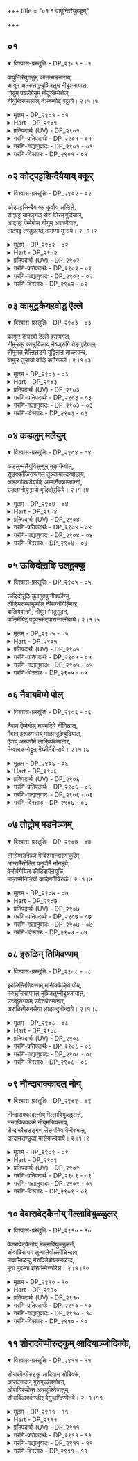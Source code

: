 +++
title = "०१ १ वायुन्तिरैयुहळुम्"

+++
## ०१

<details open><summary>विश्वास-प्रस्तुतिः - DP_२९०१ - ०१</summary>

वायुन्दिरैयुगळुम् काऩल्मडनाराय्,  
आयुम् अमरुलगुम्दुञ्जिलुम् नीदुञ्जायाल्,  
नोयुम् पयलैमैयुम् मीदूरवॆम्मेबोल्,  
नीयुम्दिरुमालाल् नॆञ्जम्गोट् पट्टाये। २।१।१
</details>

<details><summary>मूलम् - DP_२९०१ - ०१</summary>

वायुन्दिरैयुगळुम् काऩल्मडनाराय्,  
आयुम् अमरुलगुम्दुञ्जिलुम् नीदुञ्जायाल्,  
नोयुम् पयलैमैयुम् मीदूरवॆम्मेबोल्,  
नीयुम्दिरुमालाल् नॆञ्जम्गोट् पट्टाये। २।१।१
</details>

<details><summary>Hart - DP_२९०१</summary>

She says, “O beautiful nārai bird living on the sea-shore  
where abundant waves dash on the banks of the ocean,  
even if my mother and all the gods in the sky sleep you do not sleep:  
Does your heart suffer like me with love sickness  
and your body become pale?  
Does Thirumāl give this suffering to you as he does to me?”
</details>

<details><summary>प्रतिपदार्थः (UV) - DP_२९०१</summary>

**वायुम् तिरै** = मेऩ् मेलुम् अलैगळ्; **उगळुम्** = तावुमिडमाऩ; **काऩल्** = कडऱ्करै सोलैयिलुळ्ळ; **मड नाराय्!** = इळम् नारैये!; **आयुम् अमर् उलगुम्** = ऎऩ् तायुम् तेवलोकमुम्; **तुञ्जिलुम्** = उऱङ्गिऩालुम्; **नी तुञ्जायाल्** = नी उऱङ्गविल्लै; **नोयुम् पयलैमैयुम्** = मऩवरुत्तमुम् पसलै निऱमुम्; **मीदु ऊर** = शरीरमॆङ्गुम् परवुम्बडि; **ऎम्मेबोल्** = ऎऩ्ऩैप्पोल्; **नीयुम् तिरुमालाल्** = नीयुम् ऎम्बॆरुमाऩाले; **नॆञ्जम्** = नॆञ्जु; **कोट् पट्टाये** = पऱित्तुक् कॊळ्ळप् पट्टायो
</details>

<details><summary>गरणि-प्रतिपदार्थः - DP_२९०१ - ०१</summary>

वायुम् = ऎडॆबिडदॆ बरुत्तिरुव, तिरै, = अलॆगळन्नु, उहळुम् = हाय्दु \(हारि\) दाटुव, कानल् = काडिन \(तोपिन\), मडम् = यौवनद कॊक्करॆये, आयुम् = आगियू सह, अमर् = आशॆ तुम्बिरुव, उलहुम् = लोकवॆल्लवू, तुञ्जिलुम् = निद्रिसिदरू सह, नी = नीनु, तुञ्जाय् आल् = निद्रिसॆयाद्दरिन्द, नोयुम् = सङ्कटवन्नू, पयलै मैयुम् = हळदिय देहवन्नू, मीदूर = हॊत्तिरुव, ऎम्मे पोल् = नम्म हागॆ, नीयुम् = नीनू सह, तिरुमालाल् = लक्ष्मीनाथनिन्द, नॆञ्जम् = मनस्सन्नु, कोट्पट्टाये = सूरॆगॊळ्ळल्पट्टिरुवॆया? \(कॊळ्ळल्पट्टिरुवॆया?\)
</details>

<details><summary>गरणि-गद्यानुवादः - DP_२९०१ - ०१</summary>

ऎडॆबिडदॆ बरुत्तिरुव अलॆगळन्नु हाय्दु दाटुव काडिनयौवनद कॊक्करॆये आगियू सह, आशॆतुम्बिरुव लोकवॆल्लवू निद्रिसिदरू सह नीनु निद्रिसॆयाद्दरिन्द, सङ्कटवन्नू हळदिय \(कृशवाद\) देहवन्नू हॊत्तिरुव नम्म हागॆ नीनू सह लक्ष्मीनाथनिन्द निन्न मनस्सन्नु सूरॆगॊळ्ळल्पट्टिरुवॆया? लोकदल्लि कण्डुबरुव सामान्यविषयवॊन्दन्नु तॆगॆदुकॊण्डु, आळ्वाररु ई पाशुरदल्लि भगवद्विषयक्कॆ सम्बन्धिसिदन्तॆ, स्वारस्यवागि हॊन्दिसि हेळुत्तिद्दारॆ. 
</details>

<details><summary>गरणि-विस्तारः - DP_२९०१ - ०१</summary>

लोकदल्लि इतर ऎल्ला पक्षिगळ हागॆ कॊक्करॆ अल्ल. इतर पक्षिगळु हगलॆल्ला हाराडि, आहारवन्नु हुडुकि तिन्दु, चटुवटिकॆयिन्दिद्दु, सञ्जॆयागुत्तलू गूडु सेरि, रात्रियन्नु निद्दॆयल्लि कळॆयुत्तवॆयष्टॆ. कॊक्करॆगॆ हगलू रात्रियू ऒन्दे बगॆ. निद्दॆगॆट्टु मीनु हिडियुवुदरल्लिये अदु काल कळॆयुत्तदॆ. 

हागॆये, लोकदल्लि ऎल्ल जनरू सामान्यवागि प्रापञ्चिकरु. अवरिगॆ हगलु हॊट्टॆ हॊरॆयुवुदक्कॆ, रात्रि निद्दॆगॆ मीसलु. अवरु भगवच्चिन्तनॆय गॊडवॆयन्नु सामान्यवागि हच्चिकॊळ्ळुवुदे इल्ल. आदरॆ, कॆलवरु मात्रवे भगवच्चिन्तनॆयन्नु मुख्यमाडिकॊण्डु, मिक्क प्रापञ्चिक व्यवहारगळन्नु कडमॆमाडिकॊळ्ळूत्तारॆ. अवरिगॆ, ऎल्लरू निद्रिसुव समयवे बहळ ऒळ्ळॆय समय. आद्दरिन्द, नडुरात्रियल्लू अवरु निद्दॆगॆट्टु भगवच्चिन्तनॆयल्लिये कालकळॆयुत्तारॆ. ई बगॆय जनरन्नु आळ्वाररु ’विरहि’गॆ होलिसिद्दारॆ. विरहिगॆ तन्नप्रियतमनन्नु कूडिकॊण्डिरबेकॆन्दे आशॆ. अदक्कागि, अवळु, कृशिसि, निद्दॆगॆट्टु सङ्कटपडुत्ताळॆ. ई पाशुरदल्लि ’विरहि’यॆन्दरॆ आळ्वाररु. ’प्रियतम’नॆन्दरॆ लक्ष्मीपतियाद श्रीमन्नारायणने. 

आळ्वाररु हेळुत्तारॆ- कॊक्करॆये, नीनु ऎडॆबिडदॆ बरुत्तिरुव अलॆगळन्नु दाटुत्ता, मीनन्नु हिडियुत्ता, जीविसुव पक्षि. इतर पक्षिगळन्तॆ नीनू रात्रियल्लि निद्रिसबेडवे? नीनू निद्दॆगॆडॆवॆयेकॆ? नानु विरहि. नन्न मनस्सन्नु सर्वेश्वरनाद लक्ष्मीपतियु सूरॆगॊण्डिद्दानॆ. अवनॊडनॆ कूडिकॊळ्ळबेकॆम्ब हम्बलदिन्द, सङ्कटपडुत्तिद्देनॆ. ननगॆ निद्दॆ हत्तुवुदिल्ल. नन्नमैबण्ण होयितु. कृशवागिद्देनॆ, कण्डॆया, कॊक्करॆये, नीनू निद्रिसदॆ इरुवुदरिन्द, निन्न मनस्सन्नू आ लक्ष्मीनाथनु सूरॆगॊण्डनो हेगॆ? जोकॆ, नन्नन्तॆ नीनू बडवादीयॆ\! भगवन्तनन्नु कुरितु हुच्चे निनगू हत्तीतु\!
</details>

## ०२ कोट्पट्टशिन्दैयैयाय् क्कूर्

<details open><summary>विश्वास-प्रस्तुतिः - DP_२९०२ - ०२</summary>

कोट्पट्टसिन्दैयाय्क् कूर्वाय अऩ्ऱिले,  
सेट्पट्ट यामङ्गळ् सेरा तिरङ्गुदियाल्,  
आट्पट्ट ऎम्मेबोल् नीयुम् अरवणैयाऩ्,  
ताट्पट्ट तण्डुऴाय्त् तामम्गा मुऱ्ऱाये। २।१।२
</details>

<details><summary>मूलम् - DP_२९०२ - ०२</summary>

कोट्पट्टसिन्दैयाय्क् कूर्वाय अऩ्ऱिले,  
सेट्पट्ट यामङ्गळ् सेरा तिरङ्गुदियाल्,  
आट्पट्ट ऎम्मेबोल् नीयुम् अरवणैयाऩ्,  
ताट्पट्ट तण्डुऴाय्त् तामम्गा मुऱ्ऱाये। २।१।२
</details>

<details><summary>Hart - DP_२९०२</summary>

She says, “O sharp-beaked andril bird,  
do you plunge into deep thought like me?  
Do you not sleep many nights just like me?  
Did you fall in love with the one who rests on the snake bed?  
Do you also love the long cool thulasi garland  
that he wears on his chest and that touches his feet?”
</details>

<details><summary>प्रतिपदार्थः (UV) - DP_२९०२</summary>

**कोट् पट्ट** = अबगरिक्कप्पट्ट; **सिन्दैयैयाय्** = मऩदैयुडैय; **कूर्वाय्** = कूर्मैयाऩ अलगैयुडैय; **अऩ्ऱिले!** = अऩ्ऱिल् पऱवैये!; **सेण् पट्ट** = नीण्ड; **यामङ्गळ् सेरादु** = नळ्ळिरविलुम् पडुक्कैयिल् सेरादु; **इरङ्गुदियाल्** = वरुन्दुगिऩ्ऱाय् आदलाल्; **आळ् पट्ट** = अडिमैप्पट्ट; **ऎम्मेबोल् नीयुम्** = ऎऩ्ऩैप्पोलवे नीयुम्; **अरवु अणैयाऩ्** = आदिशेष सयऩत्तैयुडैय; **ताळ् पट्ट** = पॆरुमाऩिऩ् तिरुवडिगळिले इरुक्कुम्; **तण् तुऴाय्** = कुळिर्न्द तुळसि मालैयै; **तामम् कामुऱ्ऱाये** = विरुम्बिऩायो?
</details>

<details><summary>गरणि-प्रतिपदार्थः - DP_२९०२ - ०२</summary>

कोट्पट्ट = गोळुतगलिरुव, शिन्दैयै आय् = चिन्तनॆये आगिरुव, कूर् वाय् = दीनवागि कूगुत्तिरुव, अन्ऱिले = क्रौञ्चपक्षिये, चेट्पट्ट = दीर्घवागिरुव, यामङ्गळ् = जावगळन्नु, शेरादु = \(हासुगॆयन्नु\) सेरदॆये, इरङ्गुदि आल् = दुःखिसुत्तिरुवॆयाद्दरिन्द, आट्पट्ट = सेवॆ माडुत्तिरुव, ऎम्मेपोल् =नम्म हागॆये, नीयुम् = शेषशायिय, ताळ् पट्ट = तिरुवडिगळन्नु सेरिद \(सम्बन्धिसिद\), तण् तुऴाय् = तम्पाद तुलसिय, तामम् = हारवन्नु, कामम् उट्राये = आशिसिरुवॆया? 
</details>

<details><summary>गरणि-गद्यानुवादः - DP_२९०२ - ०२</summary>

गोळुतगलिरुव चिन्तनॆये आगिरुव दीनवागि कूगुत्तिरुव क्रौञ्चपक्षिये, दीर्घवाद यामगळन्नु हासुगॆ सेरदॆये दुःखिसुत्तिरुवॆयाद्दरिन्द, सेवॆयल्लि तॊडगिरुव नम्म हागॆये नीनू सह शेषशायिय तिरुवडिगळ सम्बन्धवन्नु पडॆदिरुव तम्पाद तुलसिय हारवन्नु आशिसिरुवॆया? 
</details>

<details><summary>गरणि-विस्तारः - DP_२९०२ - ०२</summary>

रात्रिय काल निद्दॆगागि ऎम्ब नियमवन्नु मनुष्यरन्तॆ पक्षिगळू पालिसबेडवे? रात्रियॆल्ल निद्दॆगॆट्टु कळॆयुवुदु दुःखिगळ मत्तु विरहिगळ \(अवरू दुःखिगळे\) पालिगॆ बन्दद्दु. 

हिन्दिन पाशुरदल्लि कॊक्करॆय निदर्शन बन्तु. अदु हॊट्टॆपाडिगागि, अदरल्लि अत्याशॆयिन्द तृप्तियिल्लदन्तॆ, हगलू रात्रि ऎन्नदन्तॆ, मीनु हिडियुवुदरल्लिये आसक्तिगॊण्डित्तु. आद्दरिन्द अदक्कॆ निद्दॆयिल्लदॆ होयितु. ई पाशुरदल्लादरो, क्रौञ्चपक्षिय निदर्शनवन्नु तॆगॆदुकॊळ्ळलागिदॆ. इदक्कॆ अगलिकॆ. तन्न प्रियतमनिन्द अगलिरलारदॆ, इदु रात्रियॆल्ल निद्दॆगॆट्टु अवनिगागि दुःखिसुत्ता, दीनस्वरदिन्द गोळिडुत्तिदॆ. हागॆये विरहियू सह. तन्न प्रियतमन अगलिकॆयिन्द हगलिगिन्तलू हॆच्चागि रात्रिकालगळल्लि अवळु हेळतीरदष्टु सङ्कटपडुत्तिरुवुदरिन्द, अवळिगॆ रात्रियॆल्लवू निद्दॆ हत्तुवुदिल्ल. इदॆल्ल प्रापञ्चिकस्थिति – व्यवहार. 

इन्नु, भगवन्तनन्ने तन्न ’नायक’नन्नागि माडिकॊण्डु, अवनॊडनॆ कूडिकॊळ्ळलिल्ल, इन्नॆष्टु काल ई अगलिकॆ, ऎन्दु परिपरियागि परितपिसुत्तिरुव ’नायकि’य भाववन्नु हॊत्तु अनुकरिसुव भक्तन विषयवन्नु तॆगॆदुकॊळ्ळोण. ई ’नायकि’यू सह विरहिये\! आदरॆ, अदु आध्यात्मिक रीतियल्लि\! अवळिगू रात्रिगळु निद्दॆ हत्तुवुदिल्ल. रात्रिय ऒन्दॊन्दु जाववू ऒन्दु युगदन्तॆ दीर्घवागि कण्डु बरुत्तदॆ. तन्न प्रियतमन सङ्ग तनगॆ हेगादरू, याव रीतियल्लादरू, लभिसिदरॆ, आग अवळ मनस्सिगॆ नॆम्मदि सिक्कुत्तदॆ. अदक्कागिये अवळ परिताप\! ई बगॆय विरहिगू प्रापञ्चिकविरहिगू ऎष्टु व्यत्यास\! 

आळ्वाररु हेळुत्तारॆ- क्रौञ्चपक्षिये, निन्न सङ्कटक्कॆ कारणवेनु? निन्न कूगु बहळ दीनवागिदॆ. निन्न दुःख निन्न मनस्सिगॆ अण्टिरुव हागॆ काणुत्तदॆयल्ल. इतर पक्षिगळ हागॆ रात्रियल्लि बेग हासुगॆयन्नु सेरदन्तॆ, निनगॆ रात्रिय ऒन्दॊन्दु जाववू बहळ दीर्घवागि तोरुत्तिदॆयल्लवे? आद्दरिन्दले हीगॆ गोळिडुत्तिरुवॆ\! निन्न दुःखक्कॆ कारणवेनु? नन्न हागॆ नीनू सह सर्वेश्वरनाद भगवन्त्नल्लि प्रेमिये? भगवन्तन तिरुवडिगळन्नु अलङ्करिसिरुव दिव्यवाद तुलसिय हारवन्नु पडॆदुकॊळ्ळबेकॆन्दु निनगू आशॆयागिदॆये?
</details>

## ०३ कामुट्रकैयऱवोडु ऎल्ले

<details open><summary>विश्वास-प्रस्तुतिः - DP_२९०३ - ०३</summary>

कामुऱ्ऱ कैयऱवो टॆल्ले इराप्पगल्,  
नीमुऱ्ऱक् कण्डुयिलाय् नॆञ्जुरुगि येङ्गुदियाल्  
तीमुऱ्ऱत् तॆऩ्ऩिलङ्गै यूट्टिऩाऩ् ताळ्नयन्द,  
यामुऱ्ऱ तुऱ्ऱायो वाऴि कऩैगडले। २।१।३
</details>

<details><summary>मूलम् - DP_२९०३ - ०३</summary>

कामुऱ्ऱ कैयऱवो टॆल्ले इराप्पगल्,  
नीमुऱ्ऱक् कण्डुयिलाय् नॆञ्जुरुगि येङ्गुदियाल्  
तीमुऱ्ऱत् तॆऩ्ऩिलङ्गै यूट्टिऩाऩ् ताळ्नयन्द,  
यामुऱ्ऱ तुऱ्ऱायो वाऴि कऩैगडले। २।१।३
</details>

<details><summary>Hart - DP_२९०३</summary>

She says, “O roaring ocean,  
you do not sleep all night and day,  
melting in your heart and pining with love for him:  
Do you have the pain that I have  
because I long to worship the feet of him  
who burned Lanka in the south?”
</details>

<details><summary>प्रतिपदार्थः (UV) - DP_२९०३</summary>

**ऎल्ले कऩै कडले** = ऒलिक्किऩ्ऱ कडले; **कामुऱ्ऱ** = नी विरुम्बिय पॊरुळ्; **कैयऱवोडु** = किडैक्काद कारणत्ताल्; **इराप्पगल्** = इरवुम् पगलुम्; **नी मुऱ्ऱक् कण् तुयिलाय्** = ऒरुबोदुम् नी तूङ्गविल्लै; **नॆञ्जु उरुगि** = अदोडु मऩम् उरुगि; **एङ्गुदियाल्** = एङ्गुगिऱाय्; **तॆऩ् इलङ्गै** = तॆऩ् इलङ्गै मुऴुवदैयुम्; **ती मुऱ्ऱ** = नॆरुप्पुक्कु; **ऊट्टिऩाऩ्** = इऱैयाक्किऩ पॆरुमाऩिऩ्; **ताळ् नयन्द** = तिरुवडिगळै विरुम्बिय; **याम् उऱ्ऱदु** = नाऩ् अडैन्द तुऩ्बत्तै; **उऱ्ऱायो?** = नीयुम् अडैन्दायो?; **वाऴि!** = नी मऩत्तुऩ्बम् नीङ्गि वाऴ्वायाग
</details>

<details><summary>गरणि-प्रतिपदार्थः - DP_२९०३ - ०३</summary>

कामुट्र = आशिसिद्दु, कैयऱवोडु = कैगूडद्दरिन्द \(अथवा, आशिसिदवस्तु कैसेरद दुःखदिन्द\), ऎल्ले = ऎले, कनैकडले = घर्जिसुव कडले, इराप्पहल् = रात्रि हगलू नी मुट्र = नीनु पूर्तियागि, कण् तुयिलाय् = निद्रिसलारॆ, नॆञ्जु उरुहि = मनस्सु करगि, एङ्गिदि आल् = सॊरगुवॆयाद्दरिन्द, तीमुट्र = बॆङ्कियन्नु पूर्तियागि, तॆन् इलङ्गै = \(दक्षिणद\) सुन्दरवाद लङ्कापुरियन्नु, ऊट्टिनान् = उणिसिदवन, ताळ् = तिरुवडिगळन्नु, नयन्द = आशिसिद, याम् = नावु, उट्रदु = पडॆदद्दन्नु, उट्रायो = पडॆदॆयो, वाऴि = निनगॆ मङ्गळवागलि. 
</details>

<details><summary>गरणि-गद्यानुवादः - DP_२९०३ - ०३</summary>

ऎले किरिचाडुव कडले, नीनुआशिसिद्दु कैगूडद्दरिन्दलो नीनु रात्रिहगलू पूर्तियागि निद्रिसदिरुवॆ? मनस्सु करगि, सॊरगिरुवॆ\! आद्दरिन्द, \(दक्षिणद\) सुन्दरवाद लङ्कापुरियन्नु पूर्तियागि बॆङ्किगॆ आहुतिमाडिदवन तिरुवडिगळन्नु आशिसिद नावु पडॆदद्दन्नु पडॆदॆयो? निनगॆ मङ्गळवागलि. 
</details>

<details><summary>गरणि-विस्तारः - DP_२९०३ - ०३</summary>

हिन्दिन ऎरडु पाशुरगळल्लि, ऎरडु पक्षिगळ निदर्शनवायितु. मॊदल पक्षिगॆ हॊट्टॆ हॊरॆयुवुदरल्लिये आशॆ. अदन्नु पूर्णगॊळिसिकॊळ्ळुवुदक्कागिये निद्दॆगॆट्टद्दु\! ऎरडनॆय पक्षिगॆ तन्न प्रियतमनिन्द अगलिकॆयागबारदॆन्दू, सदा अवनॊडनॆ कूडिकॊण्डिरबेकॆम्बुदे आशॆ. तन्न ई आशॆ ईडेरदिद्द कारणदिन्द अदर निद्दॆयिल्लद गोळाट\! ई पाशुरदल्लि कडलिन निदर्शन बन्दिदॆ. कडलु हगलु रात्रि ऎन्नदॆ, यावागलू अब्बरिसुत्तिरुत्तदॆ. एरिळितगळिन्द कूडिद अलॆगळिन्द तुम्बिरुत्तदॆ. कॆलवु वेळॆगळल्लि कडलु उक्किदरू सह, अदु दडवन्नु अतिक्रमिसि होगलारदॆ, तन्न आशॆयन्नु तीरिसिकॊळ्ळलारदॆ, सोतु, सॊरगि होगुत्तदॆ. 

हागॆये, भगवन्तन तिरुवडिगळन्नु पडॆदुकॊळ्ळबेकॆम्ब महदाशॆयन्नु हॊत्त भक्तनिगॆ, अवन आशॆ फलिसदॆ, अदक्कागि अवनॆष्टु यत्निसिदरू भगवन्तन तिरुवडिगळु लभ्यवागदॆ होगुवुदरिन्द, रात्रि हगलु ऎन्नदॆ निद्दॆगॆट्टु सॊरगि, कॊरगि, गोळिडुत्ता कालकळॆयुवनु.

आळ्वाररु हेळुत्तारॆ- ऎलॆ कडले, रात्रिहगलु ऎन्नदॆ नीनु अब्बरिसुत्तिरुवॆयल्ल. नीनू सह नम्म हागॆ दुःखिसुवुदे? सर्वेश्वरन तिरुवडिगळिगागि नावु निद्दॆगॆट्टु कॊरगुत्तिरुव हागॆये, निन्न मेलॆ हादुहोगि, लङ्कापुरियन्नु बॆङ्किगॆ पूर्तियागि आहुतिकॊट्ट श्रीरामन तिरुवडिगळन्नु नीनु आशिसिदॆया? अवु निनगॆ लभिसदॆ होद्दरिन्द, हीगॆ, निद्दॆगॆट्टु अब्बरिसुत्ता, नम्म हागॆ गोळिडुत्ता सॊरगि होदॆया? हेगॆ?
</details>

## ०४ कडलुम् मलैयुम्

<details open><summary>विश्वास-प्रस्तुतिः - DP_२९०४ - ०४</summary>

कडलुम्मलैयुंविसुम्बुम् तुऴायॆम्बोल्,  
सुडर्क्कॊळिराप्पगल् तुञ्जायाल्दण्वाडाय्,  
अडल्गॊळ्बडैयाऴि अम्माऩैक्काण्बाऩ्नी,  
उडलम्नोयुऱ्ऱायो वूऴिदोऱूऴिये। २।१।४
</details>

<details><summary>मूलम् - DP_२९०४ - ०४</summary>

कडलुम्मलैयुंविसुम्बुम् तुऴायॆम्बोल्,  
सुडर्क्कॊळिराप्पगल् तुञ्जायाल्दण्वाडाय्,  
अडल्गॊळ्बडैयाऴि अम्माऩैक्काण्बाऩ्नी,  
उडलम्नोयुऱ्ऱायो वूऴिदोऱूऴिये। २।१।४
</details>

<details><summary>Hart - DP_२९०४</summary>

She says, “O cool wind, you blow,  
touching the ocean, mountain and the sky  
and like me you never sleep during the bright day or night:  
Are you sick because you want to see him  
with a discus that conquers his enemies? Are you doing this eon after eon?”
</details>

<details><summary>प्रतिपदार्थः (UV) - DP_२९०४</summary>

**तण् वाडाय्!** = कुळिर्न्द वाडैक् काऱ्ऱे!; **कडलुम् मलैयुम्** = कडलैयुम् मलैयैयुम्; **विसुम्बुम्** = आगायत्तैयुम्; **सुडर् कॊळ्** = सन्दिर सुरियर्गळागिऱ इरु सुडर्गळैयुम्; **तुऴाय्** = तडविक्कॊण्डु ऎऩ्ऩैप्पोल; **इराप्पगल्** = इरविलुम् पगलिलुम्; **तुञ्जायाल्** = नीयुम् तूङ्गुवदिल्लै; **अडल् कॊळ्** = पगैवर्गळिऩ् मिडुक्कै अऴिक्कुम्; **पडै आऴि** = सक्करप्पडैयैयुडैय; **अम्माऩै** = पॆरुमाऩै; **काण्बाऩ् नी** = काणुदऱ्पॊरुट्टु नी; **ऊऴि तोऱु ऊऴिये** = कालमुळ्ळ वरैयिलुम्; **ऎम्बोल्** = ऎऩ्ऩैप्पोल्; **उडलम् नोय् उऱ्ऱायो** = उडलिल् नोय् कॊण्डायो?
</details>

<details><summary>गरणि-प्रतिपदार्थः - DP_२९०४ - ०४</summary>

कडलुम् = समुद्रवन्नू, मलैयुम् = बॆट्टवन्नू, विशुम्बुम् = गगनवन्नू, तुऴाय् = हुडुकुत्ता, ऎम् पोल् = नम्म हागॆ, शुडर् कॊळ् = बॆळकुगळ ज्योतिगळ\) हागॆ, इराप्पहल् = रात्रिहगलु, तुञ्जाय् आल् = निद्रिसॆ आद्दरिन्द, तण् वाडाय् = तङ्गाळिये, अडल् कॊळ् = बलिष्ठवाद, पडै = आयुधवाद, आऴि = चक्रायुधवन्नु धरिसिरुव, अम्मानै = स्वामियन्नु, काण्बान् = नोडुवुदक्कागि \(काणुवुदक्कागि\) नी = नीनु, उडलम् = आशॆयिन्द कॊरगुव, नोय् = सङ्कटवन्नु, उट्रायो = पडॆदॆयो? ऊऴिदोऱुम् = जीवमानपर्यन्तवू, ऊऴियो = क्रमतप्पदन्तॆये \(विधि ऎम्बन्तॆ\)? 
</details>

<details><summary>गरणि-गद्यानुवादः - DP_२९०४ - ०४</summary>

तङ्गाळिये, समुद्रवन्नू, बॆट्टवन्नू, गगनवन्नू, हुडुकुत्ता, नम्म हागॆ, ज्योतिगळ हागॆ रात्रि हगलू निद्रिसॆ आद्दरिन्द, शक्तिपूर्णवाद आयुधवाद चक्रायुधवन्नु धरिसिरुव स्वामियन्नु काणुवुदक्कागि, नीनु आशॆयिन्द कॊरगुव सङ्कटवन्नु जीवमानवॆल्लवू, विधि ऎम्बन्तॆ पडॆदॆयो? 
</details>

<details><summary>गरणि-विस्तारः - DP_२९०४ - ०४</summary>

यावॊन्दु कडॆयू निल्लदॆ, ऎडॆबिडदन्तॆ व्यापिसिकॊण्डु, स्थळदिन्द स्थळक्कॆ चलिसुत्तिरुवुदे गाळिय स्वभाव. नॆलनीरु, हळ्ळ-तिट्टु, काडुमेडि, बॆट्ट-बयलु, ऎन्नदॆ अदु ऎल्लॆल्लू सञ्चरिसुत्तले इरुत्तदॆ. अदक्कॆ निलुकडॆ ऎम्बुदे इल्ल. 

विरहिगॆ तङ्गाळि शत्रुविद्दन्तॆ. अदु मर्मभेदकवागि, विरहवन्नु हॆच्चिसुत्तदॆ. 

गाळिय अलॆदाटवन्नु गमनिसुव भक्तनिगॆ, गाळियल्लि ऒन्दु बगॆय मरुक-कनिकर. तन्न हागॆ, कण्णिगॆ काणद, अद्वितीय वस्तुवाद भगवन्तनन्नु आ गाळियू हुडुकुत्ता, सञ्चरिसुत्ता, व्यथॆपडुत्तिदॆयो ऎनिसुत्तदॆ. ई कारणदिन्द, भक्तनिगू गाळिगू इल्लि होलिकॆ तन्दिरुवुदु. 

आळ्वाररु हेळुत्तारॆ- तङ्गाळिये, नीनु कडलमेलू, बॆट्टद मेलू; आकाशदल्लियू व्यापिसि, अलॆदाडुत्तिरुवॆयल्ल, एकॆ? दिव्यज्योतिगळाद सूर्यचन्द्रर हागॆ, नीनु ऎडॆबिडदॆ, निन्तल्लि निल्लदॆ, चलिसुत्ता इरुवॆयल्ल. निन्न देहसौख्यवन्नू, निद्दॆयन्नू गमनिसदॆ, इतरर कण्णिगॆ काणिसदष्टु कृशवागि होगिरुवॆयल्ल\! नम्म हागॆये नीनू सह, अप्रतिमसामर्थ्यद चक्रायुधधारियाद नम्म स्वामियन्नु हुडुकुत्तिद्दीया? अदु फलिसदॆ इरुवुदक्कागि, निन्न जीवमानपर्यन्तवू इदे निन्न विधि ऎम्बन्तॆ कॊरगि सङ्कटपडुत्तिरुवॆया? 

इल्लि, ’कडलु’ ऎम्बुदक्कॆ ’सामान्यवाद कडलुगळु’ ऎन्दू, भगवन्तन शेषशायियागि योगनिद्दॆयल्लिरुनॆन्दु वर्णिसुव पाल्गडलु ऎन्दू आगुत्तदॆ. 

’बॆट्ट’ ऎम्बुदक्कॆ सामान्यवाद बॆट्टगळु ऎन्दू भूलोकद भक्तरन्नु उद्धरिसुवुदक्कागि भगवन्तने आशॆपट्टु बन्दु नॆलसिरुव तिरुमलै बॆट्टवॆन्दू आगुत्तदॆ. 

“विशुम्बु \(गगन\)” ऎम्बुदक्कॆ गाळि व्यापिसिरुव आकाश ऎन्दू, नित्यसूरिगळॊडनॆ भगवन्तनु नित्यवासमाडुव परमपद ऎन्दू आगुत्तदॆ. 

“ज्योति” ऎम्बुदक्कॆ हगलन्नु बॆळगिसुव ’सूर्य’ मत्तु रात्रियन्नु बॆळगिसुवुदक्कॆ ’चन्द्र’ ऎन्दागुत्तदॆ.
</details>

## ०५ ऊऴिदोऱाऴि उलहुक्कू

<details open><summary>विश्वास-प्रस्तुतिः - DP_२९०५ - ०५</summary>

ऊऴिदोऱूऴि युलगुक्कुनीर्क्कॊण्डु,  
तोऴियरुम्यामुम्बोल् नीराय्नॆगिऴ्गिऩ्ऱ,  
वाऴियवाऩमे, नीयुम fमदुसूदऩ्,  
पाऴिमैयिऱ् पट्टवऩ्कट्पासत्ताल्नैवाये। २।१।५
</details>

<details><summary>मूलम् - DP_२९०५ - ०५</summary>

ऊऴिदोऱूऴि युलगुक्कुनीर्क्कॊण्डु,  
तोऴियरुम्यामुम्बोल् नीराय्नॆगिऴ्गिऩ्ऱ,  
वाऴियवाऩमे, नीयुम fमदुसूदऩ्,  
पाऴिमैयिऱ् पट्टवऩ्कट्पासत्ताल्नैवाये। २।१।५
</details>

<details><summary>Hart - DP_२९०५</summary>

She says, “O clouds, may you prosper!  
You take the water from the ocean, rise up,  
become cold and pour rain:  
Will you do this until the end of the world?  
Do you suffer like me who fell in love with Madhusudana?”
</details>

<details><summary>प्रतिपदार्थः (UV) - DP_२९०५</summary>

**उलगुक्कु** = उलगुक्कॆल्लाम् आगुम्बडि; **नीर्गॊण्डु** = नीरै मुगन्दु कॊण्डु; **ऊऴिदोऱु ऊऴि** = कालमुळ्ळ अळवुम्; **नीराय्** = तण्णीर् मयमाय्; **नॆगिऴ्गिऩ्ऱ** = विऴुगिऩ्ऱ मेगमे; **वाऩमे!** = वाऩमे!; **नीयुम्** = नीयुम्; **तोऴियरुम्** = तोऴिमार्गळैयुम्; **यामुम् पोल्** = ऎङ्गळैयुम् पोल्; **मदुसूदऩ्** = मदुसूदऩऩ् ऎऩ्ऱ अरक्कऩैक् कॊऩ्ऱ; **पाऴिमैयिल्** = इऱैवऩिऩ् तोळ् वलिमैयिल्; **पट्टु** = अगप्पट्टु; **अवऩ् कण्** = अवऩिडम् एऱ्पट्ट; **पासत्ताल् नैवाये?** = पासत्ताल् वरुन्दुगिऩ्ऱायो?; **वाऴिय** = इन्दत् तुऩ्बम् नीङ्गि वाऴ्वायाग
</details>

<details><summary>गरणि-प्रतिपदार्थः - DP_२९०५ - ०५</summary>

ऊऴि दोऱु ऊऴि = ऎल्ला कालदल्लू \(ऎन्दरॆ, प्रळयदिन्द प्रळयदवरॆगू = ऒन्दॊन्दु वर्षदल्लू कालक्कॆ तक्कन्तॆ\), उलहुक्कु = लोकक्कॆ, नीर् कॊण्डु = नीरन्नु शेखरिसिकॊण्डु, शोऴि यरुम् यामुम् पोल् = \(नन्न\)गॆळतियरू, नानू \(माडुवॆ\) हागॆ, नीर् आय् = नीरागि रूपगॊण्डु, नॆहिऴ् हिन्ऱ = कॆळगॆ बीळुत्तिरुव वाऴिय = मङ्गळकरवाद, वानमे = मोडवे, नीयुम् = नीनू, मदुशूदन् = मधुसूदनन, पाऴिमैयिल् पट्टु = सामर्थ्यक्कॆ सिक्कि, अवन् =अवन, कण् पाशत्तल् = कण्णिन पाशदिन्द कट्टिबिद्दु \(कटाक्षक्कॆ सिक्किबिद्दु\), नैवायो = \(निन्नन्नु नीनु \) मरॆतुहोदॆया? 
</details>

<details><summary>गरणि-गद्यानुवादः - DP_२९०५ - ०५</summary>

प्रळयदिन्द प्रळयदवरॆगू ऎन्दरॆ ऒन्दॊन्दु वर्षदल्लू कालकालक्कॆ तक्कन्तॆ लोकक्कॆ नीरन्नु शेखरिसिकॊण्डु, नन्न गॆळतिय नानू \(माडुव\) हागॆ, नीरागि रूपगॊण्डु, कॆळक्कॆ बीळुत्तिरुव मङ्गळकरवाद मोडवे, नीनू सह मधुसूदनन सामर्थ्यक्कू अवन कटाक्ष वीक्षणक्कू सिक्किबिद्दु, \(नीनु निन्नन्ने\) मरॆतुहोदॆया? 
</details>

<details><summary>गरणि-विस्तारः - DP_२९०५ - ०५</summary>

ई पाशुरदल्लि मोडद निदर्शन. ऒन्दु प्रळयदिन्द मत्तॊन्दु प्रळयदवरॆगू, ई लोक इरुवष्टु कालवू, ऒन्दॊन्दु वर्षवू लोकक्कॆ मङ्गळवन्नुण्टु माडुवन्थाद्दु कार्मुगिलु. अदु लोकक्कॆ बेकागुवष्ट्टु नीरन्नू कडलुगळिन्दलू इतर ऎल्ला नीर्नॆलॆगळिन्दलू नीरन्नु तुम्बिट्टुकॊण्डु कार्मुगिलागुवुदु. गगनक्केरि, मॆल्लमॆल्लगॆ सञ्चरिसुत्ता, लोकद बेरॆबेरॆ स्थळगळल्लि तङ्गि, करगि नीरागि रूपगॊण्डु, नीरन्नु कॆळक्कॆ नॆलद मेलक्कॆ सुरिसिबिडुवुदु. प्रतिफलापेक्षॆयिल्लदॆ, हीगॆ समृद्धियागि नीरन्नु सुरिसुवुदु कार्मुगिलिन औदार्य. आद्दरिन्दले अदु मङ्गळकरवाद कार्मुगिलु. 

भगवन्तनदु कार्मुगिल देहकान्ति. अवन अप्रतिमऔदार्य, उपकारगळ ऒन्दंश मात्रवे कार्मुगिलु तोर्पडिसुवन्थाद्दु, इवुगळ जॊतॆगॆ भगवन्तन साटियिल्लद सामर्थ्य मत्तु कृपॆ\! भगवन्तन कटाक्षक्कॆ ऒळगादवरु तप्पदॆ उद्धारगॊळ्ळुत्तारॆ. 

आळ्वाररु कण्ड कार्मुगिलन्नु तम्म भक्तिय नॆलॆयॊडनॆ होलिसिकॊण्डु अदन्नु सम्बोधिसि हेळुत्तारॆ. 

आळ्वाररु हेळुत्तारॆ- कार्मुगिले, निन्न रूपदिन्दलू, बण्णदिन्दलू, औदार्यदिन्दलू, नीनु मङ्गळकरने दिट. लोकक्कॆ निन्न उपकारवन्तु हेळतीरदष्टु, लोक अदन्नु मरॆयलारदष्टु. ऎल्ला नीर्‍नॆलॆगळिन्दलू नीनु नीरन्नु हीरि, निन्नल्लि तुम्बिट्टुकॊळ्ळूवॆ, निन्न भारवन्नु सहिसिकॊण्डु, गगनक्केरि, \(गगनदल्लि\) मॆल्लमॆल्लगॆ सञ्चरिसुत्ता, भूमिय मेलॆ नीरु बेकॆम्ब कडॆगळल्लॆल्ला, करगि, हनिय रूपगॊण्डु, इळिदु, सुरिसि, भूमियन्नु तणिसुत्ती दिट. हीगॆ, नीनु हनिगळ रूपदल्लि नीरन्नु हरिसलु कारणवेनिरबहुदु? नानू नन्न गॆळतियरू मधुसूदननाद भगवन्तन सामर्थ्यक्कू, अवन कुडिगण्ण नोटक्कू सिक्किबिद्दिद्देवॆ. नम्मन्नुनावे मरॆतुकॊण्डिद्देवॆ. नावु, नम्म विचारवेनु ऎम्बुदे नमगीग तिळियदागिदॆ. नम्म देह, रूप, बण्ण – ऎल्लवू करगि नीरागि होगिवॆ. ऎन्दरॆ, नावु नावल्लवागिद्देवॆ. कार्मुगिले, नम्म हागॆ नीनू सह आ परमसमर्थनाद मधुसूदनन कटाक्षक्कॆ मारुहोदॆया? हीगागि, नीनु निन्न रूप बण्णगळन्नु कळॆदुकॊण्डु, नीरागि, सुरिदु बीळुत्तिरुवॆया? हेगॆ?
</details>

## ०६ नैवायवॆम्मे पोल्

<details open><summary>विश्वास-प्रस्तुतिः - DP_२९०६ - ०६</summary>

नैवाय ऎम्मेबोल् नाण्मदिये नीयिन्नाळ्,  
मैवाऩ् इरुळगऱ्ऱाय् माऴान्दुदेम्बुदियाल्,  
ऐवाय् अरवणैमे लाऴिप्पॆरुमाऩार्,  
मॆय्वाचकम्गेट्टुऩ् मॆय्न्नीर्मैदोऱ्ऱाये। २।१।६
</details>

<details><summary>मूलम् - DP_२९०६ - ०६</summary>

नैवाय ऎम्मेबोल् नाण्मदिये नीयिन्नाळ्,  
मैवाऩ् इरुळगऱ्ऱाय् माऴान्दुदेम्बुदियाल्,  
ऐवाय् अरवणैमे लाऴिप्पॆरुमाऩार्,  
मॆय्वाचकम्गेट्टुऩ् मॆय्न्नीर्मैदोऱ्ऱाये। २।१।६
</details>

<details><summary>Hart - DP_२९०६</summary>

She says, “O beautiful moon!  
Today, you do not remove the deep darkness:  
You aren’t bright and don’t give light:  
Do you suffer, your brightness lost, like me  
because you trusted the false words of the lord  
who carries a discus and rests on five-headed Adisesha?”
</details>

<details><summary>प्रतिपदार्थः (UV) - DP_२९०६</summary>

**नाळ् मदिये!** = पिऱैच् चन्दिरऩे!; **नैवाय** = नैन्दु पोवदैये इयऱ्कैयागवुडैय; **ऎम्मेबोल्** = ऎङ्गळैप्पोल; **नी इन् नाळ्** = नीयुम् इक्कालत्तिल्; **मै वाऩ्** = करिय आगायत्तिलुळ्ळ; **इरुळ् अगऱ्ऱाय्** = इरुळैप् पोक्कुवदिल्लै; **माऴान्दु** = ऒळियॆल्लाम् मऴुङ्गि; **तेम्बुदियाल्** = कुऱैबडुगिऩ्ऱाय् आदलाल्; **ऐ वाय्** = ऐन्दु मुगङ्गळैयुडैय; **अरवु अणैमेल्** = आदिशेषऩ् मीदुळ्ळ; **आऴिप् पॆरुमाऩार्** = सक्करबाणियाऩ ऎम्बॆरुमाऩदु; **मॆय् वाचकम्** = मॆय् पोऩ्ऱ पॊय् वार्त्तैयै; **केट्टु** = केट्टु; **उऩ् मॆय्न्नीर्मै** = उऩदु वडिविऩ् कुणमागिय ऒळियै; **तोऱ्ऱाये?** = इऴन्दाय् पोलुम्!
</details>

<details><summary>गरणि-प्रतिपदार्थः - DP_२९०६ - ०६</summary>

नैवु आय् = सङ्कटक्कॊळगाद, ऎम्मे पोल् = नम्म हागॆ, नाळ् मदिये = पूर्णचन्द्रने, नी = नीनु, इनाळ् = इदुवरॆगॆ, मैवान् = कप्पाद \(करिय\) आकाशद इरुळ् = रात्रियन्नु, अहट्राय् = तॊलगिसिदॆ, ऎन्दु माऴान्दु = भ्रमॆगॊण्डु, तेम्बुदि = क्षीणीसुत्तिरुवॆ, आल् = आद्दरिन्द, ऐवाय् = ऐदु हॆडॆगळ \(बायिगळुळ्ळ\), अरवु = सर्पद, अणै मेल् = हासुगॆय मेलॆ, \(इरुव\) आऴि = चक्रायुधधारियाद, पॆरुमानार् = भगवन्तन, मॆय् = सत्यवाद, वाचहम् केट्टु = मातन्नु केळि, उन् = निन्न, मॆय् = देहद, नीर् मै = प्रकाशवन्नु, तोट्राये = तोरिसुत्तिरुवॆयल्ल\! 
</details>

<details><summary>गरणि-गद्यानुवादः - DP_२९०६ - ०६</summary>

नम्म हागॆ, सङ्कटक्कॊळगाद पूर्णचन्द्रने, नीनु इदुवरॆगॆ करिय आकाशद इरुळन्नु तॊलगिसिदॆ ऎन्दु भ्रमॆगॊण्डु \(हॆम्मॆपट्टु\) क्षीणीसुत्तिरुवॆ. आद्दरिन्द, ऐदु हॆडॆगळ सर्पद हासुगॆय मेलॆ इरुव चक्रायुधधारियाद भगवन्तन सत्यवाद मातुगळन्नु केळि निन्न देहद प्रकाशवन्नु तोर्पडिसुत्तिरुवॆयल्लवे? 
</details>

<details><summary>गरणि-विस्तारः - DP_२९०६ - ०६</summary>

चन्द्रनिगॆ हदिनैदु दिनगळ वृद्धि, हदिनैदु दिनगळ क्षय. तन्न कलॆयन्नु ऒन्दॊन्दागि हॆच्चिसिकॊळ्ळुत्ता बन्दु, हुण्णीमॆयन्दु तन्न हदिनारु कलॆगळिन्द शोभिसुत्तानॆ. बळिक ऒन्दॊन्दे कलॆयन्नु कळॆदुकॊळ्ळुत्ता बन्दु, अमावास्यॆय दिन तन्न कलॆगळन्नॆल्ला कळॆदुकॊण्डु, अवनिल्लदागुत्तानॆ. 

ऐदु हॆडॆगळ सर्पवन्नु हासुगॆयागि माडिकॊण्डु अदर मेलॆ पवडिसि योगनिद्दॆयल्लिरुववनु सर्वेश्वरनाद भगवन्त. हीगिद्दरू सह, तन्न कैयल्लि चक्रायुधवन्नु अवनु हिडिदु सन्नद्धनागिये इरुत्तानॆ. इदक्कॆ कारण तन्न सत्य वाक्कू. तन्नन्नु आश्रयिसिदवरन्नु, ऎल्ल बगॆय सङ्कटगळिन्दलू पारु माडि, उद्धरिसुवनु ऎम्बुदे ई सत्यवाक्कु. 

इवॆरडु अंशगळन्नू जॊतॆगूडिसि, तम्म विषयवन्नू कूडिसि, आळ्वाररु हेळुव स्वारस्यवन्नु नोडबहुदु. 

आळ्वाररु हेळुत्तारॆ- इन्नु क्षीणीसुवॆनॆम्ब सङ्कटक्कॊळगागिरुव चन्द्रने, नम्म हागॆ निनगॆ सङ्कटवल्लवे? इदुवरॆगॆ, रात्रिय गगनवन्नॆल्ला निन्न दिव्य प्रकाशदिन्द बॆळगिसुवॆनॆन्दु नीनु अहङ्कारगॊण्डिद्दिरबेकु. ईग नोडिदॆया निन्न आ मॆरॆतॆक्कॆ तक्क शक्षॆ\! नीनु अनुभविसलिरुव ई क्षय – कलाहीनतॆ\! नावू हागॆये कण्डॆया? नन्न रूप बण्णगळिन्द नावु भगवन्तनन्नुआकर्शिसिबिडुत्तेवॆन्दु बहळ हॆम्मॆगॊण्डिद्दॆवु. ई नम्म अहङ्कारक्कॆ तक्क प्रायश्चित्तवायितु. नम्म रूपवन्नु बण्णवन्नू कळॆदुकॊण्डु, कृशिसि होगिद्देवॆ. सर्वेश्वरन सत्यवाक्कन्नु नम्बिकॊण्डिरुवुदरिन्दले नीनु इष्टु मात्र निन्न प्रकाशवन्नु तोर्पडिसुत्तिरुव हागॆये, नावू कॊरगुव नम्म प्राणगळन्नु बिगिहिडिदिट्टुकॊण्डिद्देवॆ.
</details>

## ०७ तोट्रोम् मडनॆञ्जम्

<details open><summary>विश्वास-प्रस्तुतिः - DP_२९०७ - ०७</summary>

तोऱ्ऱोम्मडनॆञ्ज मॆम्बॆरुमाऩ्नारणऱ्कुऎम्  
आऱ्ऱामैसॊल्लि यऴुवोमै नीनडुवे,  
वेऱ्ऱोर्वगैयिल् कॊडिदायॆऩैयूऴि,  
माऱ्ऱाण्मैनिऱ्ऱियो वाऴिगऩैयिरुळे। २।१।७
</details>

<details><summary>मूलम् - DP_२९०७ - ०७</summary>

तोऱ्ऱोम्मडनॆञ्ज मॆम्बॆरुमाऩ्नारणऱ्कुऎम्  
आऱ्ऱामैसॊल्लि यऴुवोमै नीनडुवे,  
वेऱ्ऱोर्वगैयिल् कॊडिदायॆऩैयूऴि,  
माऱ्ऱाण्मैनिऱ्ऱियो वाऴिगऩैयिरुळे। २।१।७
</details>

<details><summary>Hart - DP_२९०७</summary>

She says, “We have lost our hearts in love for our Nāraṇan:  
We worry because we are weak and cry:  
O deep darkness! May you prosper:  
You make us suffer by making the world dark:  
Are you going to do this until the end of the world?  
Won't you change and be good to us?”
</details>

<details><summary>प्रतिपदार्थः (UV) - DP_२९०७</summary>

**कऩै इरुळे!** = कऩत्तिरुक्किऩ्ऱ इरुळे!; **ऎम् पॆरुमाऩ्** = ऎमक्कु स्वामियाऩ; **नारणऱ्कु** = नारायणऩुक्कु; **मड नॆञ्जम्** = ऎङ्गळ् मड नॆञत्तै; **तोऱ्ऱोम्** = इऴन्दोम्; **ऎम् आऱ्ऱामै** = ऎङ्गळ् आऱ्ऱामैयै वाय्विट्टु; **सॊल्लि अऴुवोमै** = सॊल्लि अऴुगिऩ्ऱ ऎङ्गळै; **नी नडुवे** = नी नडुविल् नुऴैन्दु; **वेऱ्ऱोर्** = पगैवर्गळ् नलिगिऱ; **वगैयिल्** = वगैयैक् काट्टिलुम्; **कॊडिदाय्** = कॊडुमैयाग वरुत्तुगिऩ्ऱाय्; **ऎऩै ऊऴि** = कालमुळ्ळवळवुम्; **माऱ्ऱाण्मै** = इक्कॊडुम् तऩ्मैयिलेये; **निऱ्ऱियो** = निऱ्पायो; **वाऴि!** = इन्निलैमै नीङ्गि वाऴ्वायाग
</details>

<details><summary>गरणि-प्रतिपदार्थः - DP_२९०७ - ०७</summary>

तोट्रोम् = स्तुतिसुत्तेवॆ, मडम् = अरियद \(विवेकविल्लद\), नॆञ्जम् = मनस्सन्नु, ऎम्बॆरुमान् = स्वामियाद, नारणऱ् कु = श्रीमन्नारायणनिगॆ, ऎम् = नम्म, आट्र्‍आमैशॊल्लि = सङ्कटवन्नु हेळि, अऴुवोमै = गोळिडुत्तिरुव नम्म, नडुवेनी = \(इब्बर\) नडुवॆ नीनु, वेट्रोर् वहैयिल् = शत्रुगळ रीतियल्लि, कॊडिदाय् =कॆट्टद्दागि \(क्रूरियागि\) ऎन्नै = पूर्तियागि, ऊऴि = कालवन्नॆल्ला, माट्राण्मै, = हगॆतनवन्नु साधिसुत्ता, निट्रियो = निल्लुवॆयो? वाऴि = मङ्गळवागलि, कनै इरुळे = दट्टवाद रात्रिये. 
</details>

<details><summary>गरणि-गद्यानुवादः - DP_२९०७ - ०७</summary>

कग्गत्तलॆये, अरियद \(विवेकविल्लद\) मनस्सन्नु, स्वामियाद श्रीमन्नारायणनिगॆ नम्म सङ्कटवन्नु तिळिसॆन्दु गोळिडुत्तिरुव नम्मिब्बर नडुवॆ नीनु शत्रुविन रीतियल्लि कॆट्टद्दागि \(क्रूरियागि\) कालवन्नॆल्ला पूर्तियागि हगॆतनवन्नु साधिसुत्ता निल्लुवॆयो? निनगॆ मङ्गळवागलि. 
</details>

<details><summary>गरणि-विस्तारः - DP_२९०७ - ०७</summary>

हिन्दिन पाशुरगळल्लि आरिसिकॊण्डिद्द निदर्शनगळु विरहिगॆ सरिसमनाद रीतियल्लि सङ्कटक्कॊळगादवु. विरहियन्तॆ अवू निद्दॆकॆट्टवु. ई पाशुरदल्लि आरिसिरुव निदर्शन ऒन्दु बगॆय आतङ्कवे इद्दन्तॆ. रात्रियागि वातावरणवु प्रशान्तवागिद्दरू, निश्शब्दतॆयू कग्गत्तलॆयू ऎल्लॆल्लू ताण्डवाडुत्तिद्दरू, अदे विरहियन्नु ऒन्दु बगॆयल्लि उद्विग्नगॊळिसतक्कद्दागिदॆ. मनस्सन्नु नॆम्मदिगॊळिसुव प्रयत्नदल्लि, अदन्नु आ बळिक तन्न प्रियतमन कडॆगॆ हरियगॊडुव प्रयत्नदल्लि, अदन्नु आ बळिक तन्न प्रियतमन कडॆगॆ हरियगॊडुव प्रयत्नदल्लि अड्डियागिरुव शत्रुविनन्तॆ आ कत्तल रात्रियन्नु इल्लि भाविसिकॊळ्ळलागिदॆ. 

बहुमट्टिगॆ ऎल्ल जीविगळु निद्दॆयल्लि तॊडगिरुवाग, ऎल्लॆल्लू नीरवतॆ तुम्बिरुवाग, कग्गत्तलॆ कविदिरुवाग, साधकनाद भक्तनु जाग्रतनागि, तन्न मनस्सन्नु नॆम्मदिगॊळिसि, बेराव योचनॆयू इल्लदन्तॆ माडि, भगवन्तनल्लि एकाग्रगॊळिसुवुदक्कॆ अद्वितीयवाद कालवे कत्तलरात्रि. 

आळ्वाररु हेळुत्तारॆ- कत्तलॆय रात्रिये, नानु कडु दुःखि. नन्न मनस्सादरो एनू अरियद्दु. विवेकविल्लद्दु. अदन्नु तिद्दि, हदगॊळिसि, नन्न प्रियतमनाद श्रीमन्नारायणनल्लिगॆ कळुहिसबेकॆम्बुदे नन्न प्रयत्न. अदक्कॆ अड्डिआतङ्कगळिरबारदु. आगले मनस्सु एकाग्रतॆयन्नु पडॆयबल्लदु. ई कारणदिन्दले नानु कग्गत्तलॆयन्नू नडुरात्रियन्नू आरिसिकॊण्डिद्देनॆ. नन्न मनस्सु नन्न स्वामियाद श्रीमन्नारायणनिगॆ नन्न सङ्कटवन्नु अरिकॆमाडबेकु. ई नन्न प्रयत्नदल्लि ननगूनन्न मनस्सिगू नडुवॆ नीनु अड्डियागबारदु कण्डॆया? नन्नन्नागलि, नन्न मनस्सन्नागलि नीनु कॆडिसबारदु. बेरॆ कडॆगॆ, बेरॆ योचनॆगॆ सॆळॆदुबिडबारदु. हागॆ माडुवुदु नम्म शत्रुविन कॆलस. कत्तलरात्रिये, नीनु नन्नगॆ कॆडकुमाडबेड. क्रूरियागबेड. ई प्रशान्तवाद अत्युत्तमकालदल्लि, शत्रुवु तन्न हगॆतनवन्नु साधिसिकॊळ्ळुवन्तॆ, नीनु नमगॆ नम्म प्रयत्नदल्लि अड्डियागि निल्लबेड. नम्म कॆलसदल्लि ई सण्ण उपकारमाडुवॆयादरॆ, नमगॆ ऒळ्ळॆयदागुवुदु. निनगू मङ्गळवागुवुदु.
</details>

## ०८ इरुळिन् तिणिवण्णम्

<details open><summary>विश्वास-प्रस्तुतिः - DP_२९०८ - ०८</summary>

इरुळिऩ्तिणिवण्णम् मानीर्क्कऴिये,पोय्,  
मरुळुऱ्ऱिराप्पगल् तुञ्जिलुम्नीदुञ्जायाल्,  
उरुळुंसगडम् उदैत्तबॆरुमाऩार्,  
अरुळिऩ्पॆरुनसैया लाऴान्दुनॊन्दाये। २।१।८
</details>

<details><summary>मूलम् - DP_२९०८ - ०८</summary>

इरुळिऩ्तिणिवण्णम् मानीर्क्कऴिये,पोय्,  
मरुळुऱ्ऱिराप्पगल् तुञ्जिलुम्नीदुञ्जायाल्,  
उरुळुंसगडम् उदैत्तबॆरुमाऩार्,  
अरुळिऩ्पॆरुनसैया लाऴान्दुनॊन्दाये। २।१।८
</details>

<details><summary>Hart - DP_२९०८</summary>

She says, “O salt backwater  
as dark as the deepest darkness,  
even when everyone rests at night, you do not:  
Do you suffer like me  
because you hope the heroic one  
who kicked Sakaṭāsuran when he came as a cart  
will give his grace to you?”
</details>

<details><summary>प्रतिपदार्थः (UV) - DP_२९०८</summary>

**इरुळिऩ् तिणि** = इरुट्टिऩुडैय सॆऱिन्द; **वण्णम्** = निऱत्तैयुडैय; **मा नीर्क् कऴिये!** = पॆरिय नीरुळ्ळ उप्पु कलन्द एरिगळे!; **पोय् मरुळुऱ्ऱु** = मिगवुम् अऱिवु कॆट्टु; **इराप्पगल्** = इरवुम् पगलुम्; **तुञ्जिलुम्** = मुडिन्दालुम्; **नी तुञ्जायाल्** = नी ओय्वदिल्लै उऱङ्गुवदिल्लै; **उरुळुम् सगडम्** = उरुण्डु वरुम् सगडमाग वन्द असुरऩै; **उदैत्त पॆरुमाऩार्** = उदैत्तु ऒऴित्त पॆरुमाऩ्; **अरुळिऩ् पॆरु** = अरुळ् पुरिवाऩ् ऎऩ्ऩुम् पॆरुम्; **नसैयाल्** = पेरासैयाल्; **आऴान्दु नॊन्दाये** = ईडुबट्टु वरुन्दिऩायो?
</details>

<details><summary>गरणि-प्रतिपदार्थः - DP_२९०८ - ०८</summary>

इरुळिन् = कत्तलॆय \(रात्रिय\), तिणि = दट्टवाद, वण्णम् = कप्पुबण्णद, मा = बलुदॊड्ड, नीर् कऴिये = नीर्नॆलॆये, पोय् = बहळ, मरुळ् उट्रु = उन्मतॆयन्नु पडॆदु, इराप्पहल् = रात्रिहगळू, तुञ्जलुम् = कळॆदुहोदरू \(नशिसिदरू\), नी तुञ्जाय् = नीनु कुग्गुवुदिल्ल. आल् = आद्दरिन्द, उरुळुम् = उरुळव, शहडम् = बण्डियन्नु \(शकटवन्नु\), उदैत्त = ऒदॆद, पॆरुमानार् = स्वामिय, अरुळिन् = कृपॆय, पॆरु नशैयाल् = अगाधवाद प्रेमदिन्द, आऴान्दु = गाढवागि \(बहळ आळवागि\), नॊन्दाये = नॊन्दिरुवॆयल्लवे? 
</details>

<details><summary>गरणि-गद्यानुवादः - DP_२९०८ - ०८</summary>

रात्रिय कग्गत्तलल्लि ऎल्लि नॆल, ऎल्लि नीरु ऎन्दु तिळियलारद समयदल्लि, आळवू विस्तारवू आगिरुव नीर्नॆलॆयन्नु \(नीरिन दॊड्ड गुण्डियन्नु\) कण्ड आळ्वाररु भ्रमॆगॊण्डु हेळुत्तिद्दारॆ. 
</details>

<details><summary>गरणि-विस्तारः - DP_२९०८ - ०८</summary>

आळ्वाररु हेळुत्तारॆ- दॊड्ड नीर्नॆलॆये, निनगू रात्रिय कग्गत्तलु मुसुकिदॆयल्ल\! हुच्चुहिडिदन्तॆ, भिन्नभिन्नवागि कण्डु बन्द विचित्रवाद रात्रियू हगलू, अवुगळ गुरुते इल्लदन्तॆ, नशिसिहोदवु. नीनु मात्र कुग्गदॆ हागॆये इरुवॆयल्ल\! निन्न नीरिन प्रमाणदल्लि स्वल्पवू इळिमुखवागिल्लवल्ल\! इदक्कॆ कारणवेनिरबहुदु? श्रीकृष्णावतारियाद भगवन्तनु बण्डिय रूपदल्लि उरुळुत्ता अवनन्नु कॊल्ललु बन्द शकटासुरनन्नु कालिनिन्द ऒदॆदुकृपॆमाडिद हागॆये निन्नन्नू अनुग्रहिसिदने? शकटासुरनादरो आ पुट्ट कालिन ऒदॆतदिन्दले नुच्चुनुरियाद, नीनू हागॆये आळवाद गुण्डियागि नॊन्दिरुवॆया? 

भगवन्तन तिरुवडिगळ सम्पर्कवुण्टागुवुदे भगवत्कृपॆ. अदु हेगॆ नडॆदरू \(उण्टादरू\) ऒळ्ळॆयदे. कोपदिन्दलो, वात्सल्यदिन्दलो उण्टाद अदरिन्द आ दिव्यतिरुवडिगळ सेवॆ लभिसिदन्तॆये\!
</details>

## ०९ नॊन्दाराक्कादल् नोय्

<details open><summary>विश्वास-प्रस्तुतिः - DP_२९०९ - ०९</summary>

नॊन्दाराक्कादल्नोय् मॆल्लावियुळ्ळुलर्त्त,  
नन्दाविळक्कमे नीयुमळियत्ताय्,  
सॆन्दामरैत्तडङ्गण् सॆङ्गऩिवायॆम्बॆरुमाऩ्,  
अन्दामत्तण्डुऴा यासैयाल्वेवाये। २।१।९
</details>

<details><summary>मूलम् - DP_२९०९ - ०९</summary>

नॊन्दाराक्कादल्नोय् मॆल्लावियुळ्ळुलर्त्त,  
नन्दाविळक्कमे नीयुमळियत्ताय्,  
सॆन्दामरैत्तडङ्गण् सॆङ्गऩिवायॆम्बॆरुमाऩ्,  
अन्दामत्तण्डुऴा यासैयाल्वेवाये। २।१।९
</details>

<details><summary>Hart - DP_२९०९</summary>

She says, “O light that does not diminish,  
do you suffer because love sickness afflicts you  
and hurts your soft soul? You are pitiful!  
Are you burning because of the desire  
that you have for your beloved one  
who wears cool thulasi garlands?  
His red mouth is as sweet as a fruit  
and his large lotus eyes are beautiful:”
</details>

<details><summary>प्रतिपदार्थः (UV) - DP_२९०९</summary>

**नन्दा विळक्कमे!** = अऴिविल्लाद विळक्के!; **अळियत्ताय्!** = इरङ्गत्तगुदियुडैय; **नीयुम् नॊन्दु** = नीयुम् नोवुबट्टु; **आराक् कादल् नोय्** = माळाद कादलागिऱ नोयाऩदु; **मॆल् आवि** = मॆल्लिय पिराणऩैयुम्; **उळ् उलर्त्त** = उळ्ळे उलर्त्त; **सॆन्दामरै** = सिवन्द तामरै मलर् पोऩ्ऱ; **तडङ् गण्** = पॆरिय कण्गळैयुम्; **सॆङ्गऩि वाय्** = सिवन्द कऩि पोऩ्ऱ वायैयुमुडैय; **ऎम् पॆरुमाऩ्** = ऎम्बॆरुमाऩिऩ्; **अम् तामम् तण्** = अऴगिय कुळिर्न्द; **तुऴाय्** = तुळसि मालैयिऩ् मीदुळ्ळ; **आसैयाल्** = आसैयिऩाल्; **वेवाये?** = वेगिऩ्ऱायो?
</details>

<details><summary>गरणि-प्रतिपदार्थः - DP_२९०९ - ०९</summary>

नॊन्दु = सङ्कटपट्टरू सह, आरा = पूर्णवागद, कादल् नोय् = आशॆय \(प्रेमद\) नोवु, मॆल् आवि = मृदुवाद \(कोमलवाद\) प्राणवन्नू \(उसिरन्नू\), नन्दा = नन्ददे \(आरदॆये\) इरुव, विळक्कमे = दीपवे, नीयुम् = नीनू सह, अळियत्ताय् = अळियतक्कद्दागि, शॆम् तामरै = कॆन्दावरॆयन्तॆ, तड = विशालवाद, कण् = कण्णुगळन्नू, शॆम् कनि वाय् = कॆम्पाद हण्णिनन्तॆ तुटियु उळ्ळ, ऎम्बॆरुमान् = स्वामिय, अम् = सॊबगिन, ताम = हारवाद, तण् = तम्पाद, तुऴाय् = तुलसिय, आशैयाल् = आशॆयिन्द, वेवाये = बॆन्दुहोगुत्तिरुवॆया? 
</details>

<details><summary>गरणि-गद्यानुवादः - DP_२९०९ - ०९</summary>

सङ्कटपट्टरू सह पूर्णवागद \(तृप्तियागद\) आशॆय \(प्रेमद\) नोवु मृदुवाद प्राणवन्नू\(कोमलवाद उसिरन्नू\) ऒळगडॆये ऒणगिसिद नन्ददे इरुव दीपवे, नीनू सह अळियतक्कद्दागि, कॆन्दावरॆयन्तॆ विशालवाद कण्णुगळन्नू कॆम्पाद हण्णिनन्तॆ तुटियन्नू उळ्ळ स्वामिय सॊबगिन हारवाद तम्पाद तुलसिय आशॆयिन्द बॆन्दुहोगुत्तिरुवॆया? 
</details>

<details><summary>गरणि-विस्तारः - DP_२९०९ - ०९</summary>

रोगद सङ्कटक्कू प्रेमद सङ्कटक्कू बहळ व्यत्यास. रोगद सङ्कटवन्नु निवारिसलु साध्य. हागॆ अदु पूर्णगॊळ्ळुवुदु. प्रेम अथवा आशॆयिन्द उण्टागुव सङ्कटक्कॆ तृप्तियॆम्बुदे इल्ल. विरहियादवनु ऎष्टु सङ्कटपट्टरू अदु कडॆगाणुवुदे इल्ल. रोगद सङ्कटवन्ननुभविसुत्ता देह कृशिसि होदरू सह, रोगनिवारणॆयाद कूडले तक्क आरैकॆयिन्द मत्तॆ सरिहोगुवुदु. प्रेमद सङ्कट, देहवन्नु मात्रवे अल्लदॆ, मनस्सन्नू, कोमलवाद प्राणवन्नू ऒळगडॆये हिण्डिहिण्डि ऒणगिसिबिडुवुदु. मनद महदाशॆ तीरिदागले अदु सरिहोगुवुदु. 

रात्रिहगलु ऎन्नदॆ, ऎडॆबिडदॆ बॆळगुत्त नन्ददॆ इरुव दीपवे ’नन्दादीप’. ई पाशुरदल्लि इदु निदर्शनवागिदॆ. बत्ति, ऎण्णॆ मत्तुअवक्कॆ आधारवागिरुव पात्रॆ – इवु परस्पर हॊन्दिकॊण्डु, दीप बॆळगुवुदु. ऎण्णॆयिल्लदाग बत्ति बॆळगदु. बत्ति चीकलागिद्दागलू, समृद्धियागि ऎण्णॆयिद्दरू सह, दीप चॆन्नागि बॆळगुवुदिल्ल. बत्तिय कॊनॆ करुडुकट्टि, ऎण्णॆ कडमॆयादरन्तु, आग दीप सङ्कटपट्टुकॊण्डु प्रयासदिन्द उरियुत्तिरुवन्तॆ कण्डु बरुत्तदॆ. दीपद ई परिस्थितियन्नु प्रेमदिन्द नॊन्दु, कृशिसि, बॆन्दु होगुत्तिरुव मनस्सिगॆ इल्लि होलिसलागिदॆ. 

आळ्वाररु हेळुत्तारॆ- मङ्कागि उरियुत्तिरुव नन्दादीपवे, निनगू सङ्कटवे? ऎष्टॆष्टु सङ्कटपट्टरू सह तीरदन्थ पूर्णगॊळ्ळदन्थ आशॆगॆ नीनु पक्कादॆया? अदु मृदुवाद कोमलवाद प्राणवन्नु ऒळगडॆये हिण्डिहिन्दि ऒणगिसि बिडुत्तदॆ. कॆन्दावरॆयन्तॆ विशालवाद कण्णुगळुळ्ळ, तॊण्डॆय हण्णिनन्तॆ तुटिगळन्नुळ्ळ भगवन्तन तिरुअडिगळन्नु आश्रयिसि, अवुगळ मेलॆ अलङ्कृतवागिरुव तम्पाद तुलसिय हारवन्नु पडॆदुकॊळ्ळबेकॆम्बुदु नन्न महदासॆह्. आ आशॆयिन्द नन्न प्राणवे बॆन्दुहोगुत्तिदॆ. नन्दादीपवे, निनगू अदे आशॆये? आ दिव्यतिरुवडिगळ सेवॆयन्नु पडॆदुकॊळ्ळुवुदक्कागि नीनू आशिसि, बॆन्दुहोगुत्तिरुवॆया?
</details>

## १० वेवारावेट्कैनोय् मॆल्लावियुळ्ळुलर्

<details open><summary>विश्वास-प्रस्तुतिः - DP_२९१० - १०</summary>

वेवारावेट्कैनोय् मॆल्लावियुळ्ळुलर्त्त,  
ओवादिराप्पग लुऩ्पालेवीऴ्त्तॊऴिन्दाय्,  
मावाय्बिळन्दु मरुदिडैबोय्मण्णळन्द,  
मूवा मुदल्वा इऩियॆम्मैच्चोरेले। २।१।१०
</details>

<details><summary>मूलम् - DP_२९१० - १०</summary>

वेवारावेट्कैनोय् मॆल्लावियुळ्ळुलर्त्त,  
ओवादिराप्पग लुऩ्पालेवीऴ्त्तॊऴिन्दाय्,  
मावाय्बिळन्दु मरुदिडैबोय्मण्णळन्द,  
मूवा मुदल्वा इऩियॆम्मैच्चोरेले। २।१।१०
</details>

<details><summary>Hart - DP_२९१०</summary>

She says, “You, the everlasting ancient lord,  
split open the mouth of the Asuran Kesi when he came as a horse,  
destroyed the Asurans who came as marudam trees  
and measured the world and the sky at the sacrifice of Mahābali:  
You made me fall in love with you  
and now I suffer night and day unceasingly  
and my body and my life are withering away:  
Do not make me suffer any more from my love:”
</details>

<details><summary>प्रतिपदार्थः (UV) - DP_२९१०</summary>

**मा वाय्** = केसि ऎऩ्ऩुम् असुरऩिऩ् वायै; **पिळन्दु** = पिळन्दवऩुम्; **मरुदिडै पोय्** = मरुद मरङ्गळिऩ् नडुवे तवऴ्न्दवऩुम्; **मण्** = तिरुविक्किरमऩाय् पूमियै; **अळन्द** = अळन्दवऩुमाऩ; **मूवा मुदल्वा!** = सोम्बल् इल्लाद मुदल्वऩे!; **वेवु आरा** = सिल नाळ् वरुत्तमुऱ्ऱुम् अडङ्गाद; **वेट्कै नोय्** = आसै नोयाऩदु; **मॆल् आवि** = मॆऩ्मैयाऩ आत्मावै; **उळ् उलर्त्त** = उळ्ळे उलर्त्त; **ओवादु इराप्पगल्** = इरवुम् पगलुम् इडैविडामल्; **उऩ्बाले वीऴ्त्तु** = उऩ्ऩिडत्तिलेये ईडुबडुत्ति; **ऒऴिन्दाय्** = ऎऩ्ऩै उदासीऩप्पडुत्तिऩाय्; **इऩि ऎम्मै** = इऩिमेलावदु नाऩ् वरुन्दुम्बडि पण्णामल्; **सोरेले** = ऎऩ्ऩै कैविडामल् इरुक्क वेण्डुगिऱेऩ्
</details>

<details><summary>गरणि-प्रतिपदार्थः - DP_२९१० - १०</summary>

वेवु = बेगॆयु, आरा = पूर्णगॊळ्ळदन्थ, वेट्कै नोय् = आशॆय सङ्कटवु, मॆल् = सूक्ष्मवाद, आवि = आत्मवन्नु, उळ् = ऒळगडॆये, उलर् त्तु = ऒणगिसिबिट्टु, ओ वादु = ऎडॆबिडदॆ, इराप्पहल् = रात्रिहगलू, उन् पाले = निन्नल्लिये, वीऴ् त्तु = ईडुपडिसि, ऒऴिन्दाय् = अलक्षिसिदॆ, मावाय् पिळन्दु = कुदुरॆय बायन्नु सीळिदवने, मरुदु इडै पोय् = ९जोडि\) मत्तीमरगळ नडुवॆ होदवने, मण् अळन्द = भूमि \(नॆलवन्नु\)यन्नु अळॆदुकॊण्डवने, मूवा = मुप्पे इल्लदवने, मुदल् वा = आदिकारणने, इनि = इन्नु, ऎम्मै = नम्मन्नु, शोरेले = सॊरगिसबेड \(कैबिडबेड\). 
</details>

<details><summary>गरणि-गद्यानुवादः - DP_२९१० - १०</summary>

बेगॆयु पूर्णगॊळ्ळदन्थ आशॆय सङ्कटवु सूक्ष्मवाद आत्मवन्नु ऒळगडॆये ऒणगिसिबिट्टु, ऎडॆबिडदॆ रात्रि हगलू निन्नल्लिये ईडुपडिसि अलक्षिसिदॆ, कुदुरॆय बायन्नु सीळिदवने, मत्तीमरगळ नडुवॆ होदवने, नॆलवन्नु अळॆदुकॊण्डवने, मुप्पे इल्लदवने, आदिकारणने, इन्नु नम्मन्नु सॊरगिसबेड \(कैबिडबेड\). 
</details>

<details><summary>गरणि-विस्तारः - DP_२९१० - १०</summary>

ई पाशुर भक्तन हृदयस्पर्शियाद मनवियिदॆ. भगवन्तनु तन्न साटियिल्लद सामर्थ्यदिन्द, अद्भुताश्चर्यकार्यगळिन्द, अद्वितीयवाद यौवन सौन्दर्यदिन्द भक्तन अन्तरङ्गवन्नु सूरॆगॊण्डु, अवनिगॆ भक्तिय हुच्चुहिडिसि, ऎडॆबिडदन्तॆ स्वामियन्नु कूडिकॊण्डिरबेकॆम्ब हम्बलक्कॆ सिक्किसि, इन्नूअवनन्नु परीक्षिसुवुदे? तन्न पूर्णकृपॆगॆ भक्तनन्नु स्वामियु ऒळपडिसि उद्धरिसबेकॆम्बुदे ई कातरद मनवि. 

आळ्वाररु हेळुत्तारॆ- भगवन्त, नीनु ऎल्लक्कू आदि. ऎल्लक्कू कारणनु. मुप्पे इल्लदवनु. नित्ययौवन सुन्दरनु. आश्चर्याद्भुतकारि, कुदुरॆय बायन्नु हिडिदु सीळिदवनु. मत्ती मरगळ नडुवॆ नुसुळि आ ऎरडु मरगळन्नू मुरिदु हाकिदवनु. कुब्जवामननागि बन्दु बलियिन्द पडॆदुकॊण्ड मूरडि \(मूरु हॆज्जॆगळ\) नॆलवन्नु त्रिविक्रमनागि बॆळॆदु, नन्न ऒन्दे हॆज्जॆयिन्द इडिय भूमण्डलवन्ने अळॆदुकॊण्डवनु. इन्थ अनेकानेक कार्यगळिन्दलू निन्न औदार्य, वात्सल्य, सौशील्य, सौलभ्यादि गुणगळिन्दलू नम्मल्लि मितिमीरिद आशॆयन्नु हुट्टिसिद्दीयॆ. निन्न तिरुवडिगळन्नु शाश्वतवागि पडॆदुकॊळ्ळबेकॆम्ब हम्बलवन्नु ऎडॆबिडदन्तॆ उण्टुमाडिद्दीयॆ. नीनु नमगॆ दॊरकदॆ नम्म आत्मवन्नु सङ्कटक्कॆ ईडुमाडिद्दीयॆ. नम्मन्नु उपेक्षिसिद्दीयॆ. इन्नु मुन्दादरू नम्मन्नु कॊरगिगू सॊरगिगू सिक्किसि सङ्कटपडिसबेड. नम्मल्लि कृपॆदोरु. नम्म कैबिडदन्तॆ नम्मन्नु उद्धरिसु.
</details>

## ११ शोरादवॆप्पॊरुट्कुम् आदियाञ्जोदिक्के,

<details open><summary>विश्वास-प्रस्तुतिः - DP_२९११ - ११</summary>

सोरादवॆप्पॊरुट्कु आदियाम् सोदिक्के,  
आरादगादल् गुरुगूर्च्चडगोबऩ्,  
ओरायिरंसॊऩ्ऩ अवऱ्ऱुळिवैप्पत्तुम्,  
सोरार्विडार्क्कण्डीर् वैगुन्दम्दिण्णॆऩवे। २।१।११
</details>

<details><summary>मूलम् - DP_२९११ - ११</summary>

सोरादवॆप्पॊरुट्कु आदियाम् सोदिक्के,  
आरादगादल् गुरुगूर्च्चडगोबऩ्,  
ओरायिरंसॊऩ्ऩ अवऱ्ऱुळिवैप्पत्तुम्,  
सोरार्विडार्क्कण्डीर् वैगुन्दम्दिण्णॆऩवे। २।१।११
</details>

<details><summary>Hart - DP_२९११</summary>

Saḍagopan of Thirukkuruhur  
with unlimited love for the ancient god  
composed a thousand pāsurams on him,  
the bright light and origin of all things:  
If devotees learn these ten pāsurams and do not forget them  
they will surely reach Vaikuṇṭam:
</details>

<details><summary>प्रतिपदार्थः (UV) - DP_२९११</summary>

**सोराद ऎप् पॊरुट्कुम्** = अऩैत्तुप् पॊरुळ्गळुक्कुम्; **आदियाम्** = कारणबूदऩाऩ; **सोदिक्के** = ऒळिमयमाऩ पॆरुमाऩिडत्तिलेये; **आराद कादल्** = अडङ्गाद कादलैयुडैय; **गुरुगूर्** = तिरुक्गुरुगूरिल्; **सडगोबऩ्** = अवतरित्त नम्माऴ्वार्; **ओरायिरम् सॊऩ्ऩ** = अरुळिच्चॆय्द आयिरम्; **अवऱ्ऱुळ्** = पासुरङ्गळुळ्; **इवै पत्तुम्** = इन्दप् पत्तुप् पासुरङ्गळै; **सोरार्** = मऱवादवर्गळ्; **वैगुन्दम् तिण्णऩवे** = परमबदत्तै अडैवदु उऱुदि; **विडार् कण्डीर्** = ऒरु नाळुम् ऎम्बॆरुमाऩैप् पिरियार्
</details>

<details><summary>गरणि-प्रतिपदार्थः - DP_२९११ - ११</summary>

शोराद = अळियद, ऎप्पॊरुट्कुम् = याव वस्तुविगादरू \(ऎल्ला वस्तुगळिगू\), आदि आम् = आदियागिरुव, शोदिक्के = परञ्ज्योतिगेये, आराद = पूर्णगॊळ्ळद, \(तृप्तियागद\), कादल् = आशॆय, कुरुगूर् शडहोपन् = तिरुक्कूरुहूरिन शठगोपनु, शॊन्न = हेळिद, ओर् आयिरम् = ऒन्दुसाविर \(पाशुरगळु\), अवट्रुळ् = अवुगळल्लि, इवै = इवुगळाद, पत्तुम् = हत्तन्नू \(हत्तु पाशुरगळन्नू\), शोरार् = मरॆतुहोगदवरु, विडार् कण्डीर् = बिडरु कण्डिरा, वैहुन्दम् = वैकुण्ठवन्नु, तिण्णिनवे = दृढवागिये. 
</details>

<details><summary>गरणि-गद्यानुवादः - DP_२९११ - ११</summary>

अळियद \(नाशविल्लद\) ऎल्ला वस्तुगळिगू आदियागिरुव परञ्ज्योतिगॆये आशॆयन्नुळ्ळ तिरुक्कूरुहूरिन शठगोपनु हेळिद ऒन्दु साविर पाशुरगळल्लि ई हत्तु पाशुरगळन्नु मरॆतुहोगदवरु दृढवागि वैकुण्ठवन्नु बिडुवुदे इल्ल कण्डिरा\! 
</details>

<details><summary>गरणि-विस्तारः - DP_२९११ - ११</summary>

इदु ई तिरुवाय् मॊऴिय कडॆय पाशुर. इदर इतर ऎल्ल पाशुरगळू भगवन्तन अद्वितीयवाद कल्याणगुणगळन्नु हेळुत्ता, तन्न प्रियतमनल्लि अत्यन्त अनुरक्तळाद नायकियन्तॆ आळ्वाररू सह, सकल कल्याणगुण परिपूर्णनाद सर्वेश्वरनॊडनॆ कूडिकॊळ्ळबेकॆम्ब उत्कटेच्छॆयन्नु हॊरपडिसुत्तारॆ. तम्म हागॆये \(विरह\) सङ्कटक्कॊळगागि निद्दॆगॆट्टु गोळिडुव, अथवा हागॆ कण्डु बरुव हक्कि, प्राणि, प्राकृतिक वस्तुगळन्नु कुरितु अवुगळ सङ्कटक्कॆ कारणवेनॆन्दु प्रश्निसुत्ता, तम्मॊन्दिगॆ अवुगळन्नु हॊन्दिसिकॊळ्ळुत्ता, आळ्वाररु तम्म अन्तरङ्गवन्नू बयलुमाडुत्तारॆ. प्रेमिगळु अगलि, विरहवन्ननुभविसुत्तिरुवुदर बदलागि, अवरु सेरि ऒन्दागुवुदरिन्द हेगॆ तृप्तियू आनन्दवू, शान्तियू लभिसुवुदो, हागॆये आळ्वाररिगॆ तम्म प्रियतमनाद सर्वेश्वरनन्नु कूडिकॊण्डरॆ. अदन्नु मुन्दिट्टे ई तिरुवाय् मॊऴिय पाशुरगळल्लि कण्डुबरुवुदु हृदयवन्नु मिडियुवन्थ भक्तिय करॆ\! 

भगवन्तनन्नु नाशविल्लदवनु ऎन्नुत्तारॆ, दिट. आदरॆ, नाशविल्लद वस्तुगळु बेरॆ ऎष्टो इवॆयल्ल\! ऎन्दु उद्गरिसिदरॆ, अदक्कॆ उत्तरवागि, ’नाशवन्नरियद आ वस्तुगळिगॆल्ल आदियादवनु, अवुगळिगॆल्ल कारणनादवनु आ भगवन्तने ऎम्बुदन्नु स्पष्टवाद मातुगळिन्द इल्लि तिळिसलागिदॆ. 

सर्वेश्वरनाद भगवन्तन तिरुवडिगळल्लि अत्यन्त हॆच्चिन तीव्रवाद आशॆयन्निट्टु तिरुक्कुरुहूरिन शठगोपनु रचिसि, हाडिरुव ऒन्दु साविर पाशुरगळल्लि ऒन्दंशवाद ई हत्तु पाशुरगळन्नु चॆन्नागि मरॆयदन्तॆ कलितु, ऎडॆबिडदॆ इवुगळन्नु अनुसन्धान माडुव भक्तनिगॆ भगवद्भक्तियु दृढपडुवुदु. अदर परिणामवागि, अवनिगॆ, अवन मरणानन्तर शाश्वतवाद परमपदवे प्राप्तवागुवुदु. हीगिदॆ ई तिरुवाय् मॊऴिय फलश्रुति\!
</details>
